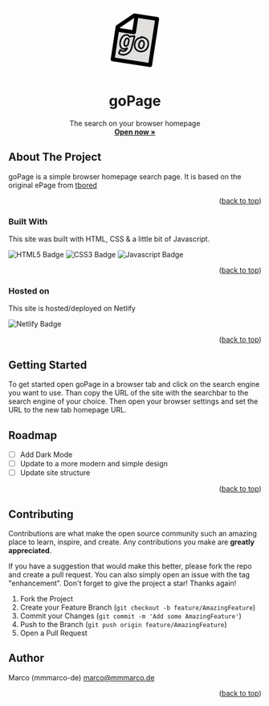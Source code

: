<!-- Improved compatibility of back to top link: See: https://github.com/othneildrew/Best-README-Template/pull/73 -->

<a id="readme-top"></a>

<!--
*** Thanks for checking out the Best-README-Template. If you have a suggestion
*** that would make this better, please fork the repo and create a pull request
*** or simply open an issue with the tag "enhancement".
*** Don't forget to give the project a star!
*** Thanks again! Now go create something AMAZING! :D
-->

<!-- PROJECT LOGO -->
<br />
<div align="center">
  <a href="https://github.com/othneildrew/Best-README-Template">
    <img src="src/img/favicon.png" alt="Logo" width="128" height="128">
  </a>

  <h1 align="center">goPage</h1>

  <p align="center">
    The search on your browser homepage
    <br />
    <a href="https://github.com/othneildrew/Best-README-Template"><strong>Open now »</strong></a>
    <br />
  </p>
</div>


<!-- ABOUT THE PROJECT -->

## About The Project

goPage is a simple browser homepage search page. It is based on the original ePage from [tbored](https://github.com/tbored)

<p align="right">(<a href="#readme-top">back to top</a>)</p>

### Built With

This site was built with HTML, CSS & a little bit of Javascript.

![HTML5 Badge](https://ziadoua.github.io/m3-Markdown-Badges/badges/HTML/html1.svg) ![CSS3 Badge](https://ziadoua.github.io/m3-Markdown-Badges/badges/CSS/css1.svg) ![Javascript Badge](https://ziadoua.github.io/m3-Markdown-Badges/badges/Javascript/javascript1.svg)

<p align="right">(<a href="#readme-top">back to top</a>)</p>

### Hosted on

This site is hosted/deployed on Netlify

![Netlify Badge](https://ziadoua.github.io/m3-Markdown-Badges/badges/Netlify/netlify1.svg)

<p align="right">(<a href="#readme-top">back to top</a>)</p>

<!-- GETTING STARTED -->

## Getting Started

To get started open goPage in a browser tab and click on the search engine you want to use. Than copy the URL of the site with the searchbar to the search engine of your choice. Then open your browser settings and set the URL to the new tab homepage URL.

## Roadmap

- [ ] Add Dark Mode
- [ ] Update to a more modern and simple design
- [ ] Update site structure

<p align="right">(<a href="#readme-top">back to top</a>)</p>

<!-- CONTRIBUTING -->

## Contributing

Contributions are what make the open source community such an amazing place to learn, inspire, and create. Any contributions you make are **greatly appreciated**.

If you have a suggestion that would make this better, please fork the repo and create a pull request. You can also simply open an issue with the tag "enhancement".
Don't forget to give the project a star! Thanks again!

1. Fork the Project
2. Create your Feature Branch (`git checkout -b feature/AmazingFeature`)
3. Commit your Changes (`git commit -m 'Add some AmazingFeature'`)
4. Push to the Branch (`git push origin feature/AmazingFeature`)
5. Open a Pull Request


<!-- CONTACT -->

## Author

Marco (mmmarco-de) [marco@mmmarco.de](mailto:marco@mmmarco.de)


<p align="right">(<a href="#readme-top">back to top</a>)</p>

<!-- 

## Acknowledgments

Use this space to list resources you find helpful and would like to give credit to. I've included a few of my favorites to kick things off!

- [Choose an Open Source License](https://choosealicense.com)
- [GitHub Emoji Cheat Sheet](https://www.webpagefx.com/tools/emoji-cheat-sheet)
- [Malven's Flexbox Cheatsheet](https://flexbox.malven.co/)
- [Malven's Grid Cheatsheet](https://grid.malven.co/)
- [Img Shields](https://shields.io)
- [GitHub Pages](https://pages.github.com)
- [Font Awesome](https://fontawesome.com)
- [React Icons](https://react-icons.github.io/react-icons/search)

<p align="right">(<a href="#readme-top">back to top</a>)</p>
-->